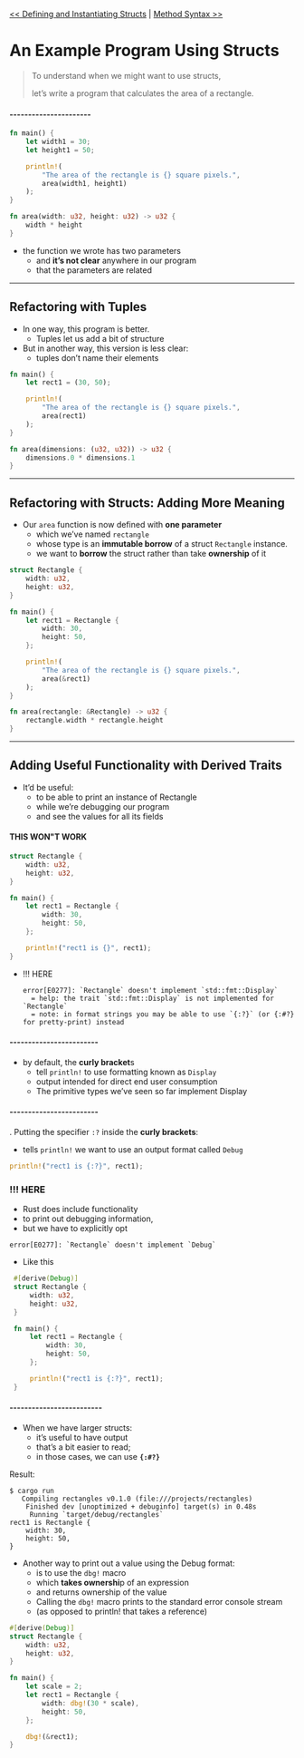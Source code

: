 [<< Defining and Instantiating Structs](./1_defining_and_instanciating_structs.md_) | [Method Syntax >>](./3_method_syntax.md)

# An Example Program Using Structs
> To understand when we might want to use structs,
> 
>   let’s write a program that calculates the area of a rectangle.

#### ----------------------

```rust
fn main() {
    let width1 = 30;
    let height1 = 50;

    println!(
        "The area of the rectangle is {} square pixels.",
        area(width1, height1)
    );
}

fn area(width: u32, height: u32) -> u32 {
    width * height
}
```

* the function we wrote has two parameters
  - and **it’s not clear** anywhere in our program
  - that the parameters are related


---
## Refactoring with Tuples
* In one way, this program is better.
  - Tuples let us add a bit of structure
* But in another way, this version is less clear:
  - tuples don’t name their elements

```rust
fn main() {
    let rect1 = (30, 50);

    println!(
        "The area of the rectangle is {} square pixels.",
        area(rect1)
    );
}

fn area(dimensions: (u32, u32)) -> u32 {
    dimensions.0 * dimensions.1
}
```

----
## Refactoring with Structs: Adding More Meaning
* Our `area` function is now defined with **one parameter**
  - which we’ve named `rectangle`
  - whose type is an **immutable borrow** of a struct `Rectangle` instance.
  - we want to **borrow** the struct rather than take **ownership** of it

```rust
struct Rectangle {
    width: u32,
    height: u32,
}

fn main() {
    let rect1 = Rectangle {
        width: 30,
        height: 50,
    };

    println!(
        "The area of the rectangle is {} square pixels.",
        area(&rect1)
    );
}

fn area(rectangle: &Rectangle) -> u32 {
    rectangle.width * rectangle.height
}
```


---
## Adding Useful Functionality with Derived Traits
* It’d be useful:
  - to be able to print an instance of Rectangle
  - while we’re debugging our program 
  - and see the values for all its fields

#### THIS WON"T WORK
```rust
struct Rectangle {
    width: u32,
    height: u32,
}

fn main() {
    let rect1 = Rectangle {
        width: 30,
        height: 50,
    };

    println!("rect1 is {}", rect1);
}
```

* !!! HERE
  ```text
  error[E0277]: `Rectangle` doesn't implement `std::fmt::Display`
    = help: the trait `std::fmt::Display` is not implemented for `Rectangle`
    = note: in format strings you may be able to use `{:?}` (or {:#?} for pretty-print) instead

  ```

#### ------------------------
* by default, the **curly bracket**s
  - tell `println!` to use formatting known as `Display`
  - output intended for direct end user consumption
  - The primitive types we’ve seen so far implement Display

#### ------------------------
. Putting the specifier `:?` inside the **curly brackets**:
  - tells `println!` we want to use an output format called `Debug`

```rust
println!("rect1 is {:?}", rect1);
```

### **!!!** HERE
  - Rust does include functionality
  - to print out debugging information,
  - but we have to explicitly opt
  ```text
  error[E0277]: `Rectangle` doesn't implement `Debug`
  ```
  
 * Like this
 ```rust
  #[derive(Debug)]
  struct Rectangle {
      width: u32,
      height: u32,
  }

  fn main() {
      let rect1 = Rectangle {
          width: 30,
          height: 50,
      };

      println!("rect1 is {:?}", rect1);
  }

```


#### -------------------------
* When we have larger structs:
  - it’s useful to have output
  - that’s a bit easier to read;
  - in those cases, we can use **`{:#?}`**

Result:
```text
$ cargo run
   Compiling rectangles v0.1.0 (file:///projects/rectangles)
    Finished dev [unoptimized + debuginfo] target(s) in 0.48s
     Running `target/debug/rectangles`
rect1 is Rectangle {
    width: 30,
    height: 50,
}
```

* Another way to print out a value using the Debug format:
  - is to use the `dbg!` macro
  - which **takes ownershi**p of an expression
  - and returns ownership of the value
  - Calling the `dbg!` macro prints to the standard error console stream
  - (as opposed to println! that takes a reference)

```rust
#[derive(Debug)]
struct Rectangle {
    width: u32,
    height: u32,
}

fn main() {
    let scale = 2;
    let rect1 = Rectangle {
        width: dbg!(30 * scale),
        height: 50,
    };

    dbg!(&rect1);
}
```
